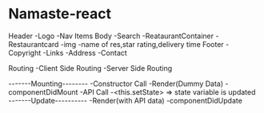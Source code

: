# Namaste-react 

Header 
    -Logo
    -Nav Items
Body
    -Search
    -ReataurantContainer
    -Restaurantcard
        -img
        -name of res,star rating,delivery time
Footer
    -Copyright
    -Links
    -Address
    -Contact

Routing 
    -Client Side Routing 
    -Server Side Routing

-------Mounting--------
    -Constructor Call
    -Render(Dummy Data)
    -componentDidMount
        -API Call
        -<this.setState> => state variable is updated
-------Update----------
    -Render(with API data)
    -componentDidUpdate